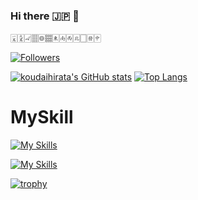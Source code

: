 ### Hi there 🇯🇵 👋

🀇🀏🀐🀘🀙🀡🀀🀁🀂🀃🀆🀅🀄︎



[![Followers](https://badgen.org/img/bluesky/hk0601.bsky.social/followers?style=plastic)](https://bsky.app/profile/hk0601.bsky.social)

[![koudaihirata's GitHub stats](https://github-readme-stats.vercel.app/api?username=koudaihirata&theme=solarized-light&show_icons=true)](https://github.com/koudaihirata/github-readme-stats)
[![Top Langs](https://github-readme-stats.vercel.app/api/top-langs/?username=koudaihirata&theme=solarized-light&show_icons=true&layout=compact)](https://github.com/koudaihirata/github-readme-stats)

# MySkill
[![My Skills](https://skillicons.dev/icons?i=html,css,sass,js,ts,react,nextjs,php,laravel)](https://skillicons.dev)

[![My Skills](https://skillicons.dev/icons?i=firebase,mysql,bun,docker)](https://skillicons.dev)

[![trophy](https://github-profile-trophy.vercel.app/?username=koudaihirata&theme=solarized-light)](https://github.com/ryo-ma/github-profile-trophy)


